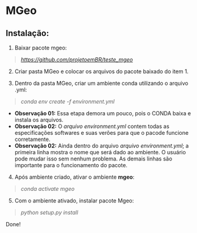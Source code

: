 # MGeo

## Instalação:

1. Baixar pacote mgeo:  
> *https://github.com/projetoemBR/teste_mgeo*

2. Criar pasta MGeo e colocar os arquivos do pacote baixado do item 1.  

3. Dentro da pasta MGeo, criar um ambiente conda utilizando o arquivo .yml:  
> *conda env create -f environment.yml*  
   - **Observação 01:** Essa etapa demora um pouco, pois o CONDA baixa e instala os arquivos.  
   - **Observação 02:** O *arquivo environment.yml* contem todas as especificações softwares e suas verões para que o pacode funcione corretamente.
   - **Observação 02:** Ainda dentro do arquivo *arquivo environment.yml*; a primeira linha mostra o nome que será dado ao ambiente. O usuário pode mudar isso sem nenhum problema. As demais linhas são importante para o funcionamento do pacote.
 
4. Após ambiente criado, ativar o ambiente **mgeo**:  
> *conda activate mgeo*

5. Com o ambiente ativado, instalar pacote Mgeo:  
> *python setup.py install*

Done!

